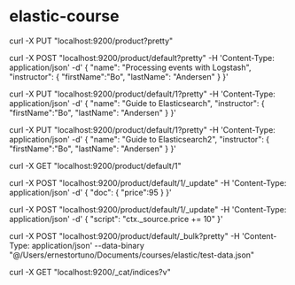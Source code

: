 # elastic-course

curl -X PUT "localhost:9200/product?pretty"



curl -X POST "localhost:9200/product/default?pretty" -H 'Content-Type: application/json' -d'
{
  "name": "Processing events with Logstash",
  "instructor": {
  "firstName":"Bo",
  "lastName": "Andersen"
  }
}'


curl -X PUT "localhost:9200/product/default/1?pretty" -H 'Content-Type: application/json' -d'
{
  "name": "Guide to Elasticsearch",
  "instructor": {
  "firstName":"Bo",
  "lastName": "Andersen"
  }
}'

curl -X PUT "localhost:9200/product/default/1?pretty" -H 'Content-Type: application/json' -d'
{
  "name": "Guide to Elasticsearch2",
  "instructor": {
  "firstName":"Bo",
  "lastName": "Andersen"
  }
}'


curl -X GET "localhost:9200/product/default/1"


curl -X POST "localhost:9200/product/default/1/_update" -H 'Content-Type: application/json' -d'
{
  "doc": {
  "price":95
  }
}'

curl -X POST "localhost:9200/product/default/1/_update" -H 'Content-Type: application/json' -d'
{
  "script": "ctx._source.price += 10"
}'



curl -X POST "localhost:9200/product/default/_bulk?pretty" -H 'Content-Type: application/json' --data-binary "@/Users/ernestortuno/Documents/courses/elastic/test-data.json"

curl -X GET "localhost:9200/_cat/indices?v"

